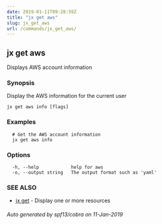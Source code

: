 ```yaml
---
date: 2019-01-11T09:28:59Z
title: "jx get aws"
slug: jx_get_aws
url: /commands/jx_get_aws/
---
```

## jx get aws

Displays AWS account information

### Synopsis

Display the AWS information for the current user

```
jx get aws info [flags]
```

### Examples

```
  # Get the AWS account information
  jx get aws info
```

### Options

```
  -h, --help            help for aws
  -o, --output string   The output format such as 'yaml'
```

### SEE ALSO

* [jx get](/commands/jx_get/)	 - Display one or more resources

###### Auto generated by spf13/cobra on 11-Jan-2019
